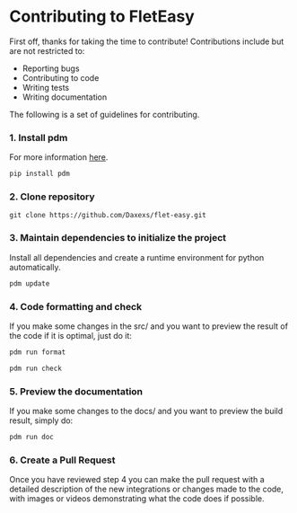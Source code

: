 # Contributing to FletEasy

First off, thanks for taking the time to contribute! Contributions include but are not restricted to:

* Reporting bugs
* Contributing to code
* Writing tests
* Writing documentation

The following is a set of guidelines for contributing.

### 1. Install pdm
For more information [here](https://github.com/pdm-project/pdm).

```bash
pip install pdm
```

### 2. Clone repository

```
git clone https://github.com/Daxexs/flet-easy.git
```

### 3. Maintain dependencies to initialize the project
Install all dependencies and create a runtime environment for python automatically.

```bash
pdm update
```

### 4. Code formatting and check
If you make some changes in the src/ and you want to preview the result of the code if it is optimal, just do it:

```bash
pdm run format
```
```bash
pdm run check
```

### 5. Preview the documentation
If you make some changes to the docs/ and you want to preview the build result, simply do:
```bash
pdm run doc
```

### 6. Create a Pull Request
Once you have reviewed step 4 you can make the pull request with a detailed description of the new integrations or changes made to the code, with images or videos demonstrating what the code does if possible.